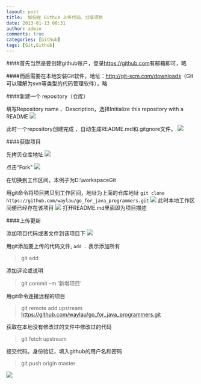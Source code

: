 ```yaml
---
layout: post
title:  如何在 Github 上传代码、分享项目
date: 2013-01-13 00:31
author: admin
comments: true
categories: [Github]
tags: [Git,Github]
---
```


####首先当然是要创建github账户，登录<https://github.com>有邮箱即可，略

####而后需要在本地安装Git软件，地址：<http://git-scm.com/downloads>（Git可以理解为svn等类型的代码管理软件），略

####新建一个 repository（仓库）

填写Repository name 、Description，选择Initialize this repository with a README
<img src="http://a.hiphotos.bdimg.com/album/s%3D550%3Bq%3D90%3Bc%3Dxiangce%2C100%2C100/sign=bb59dda8fadcd100c99cf82442b0362d/9e3df8dcd100baa14d8f301e4510b912c9fc2ef7.jpg?referer=c2399ba6ca95d1438361d0138aad&x=.jpg"/>


此时一个repository创建完成 ，自动生成README.md和.gitgnore文件。
<img src="http://f.hiphotos.bdimg.com/album/s%3D550%3Bq%3D90%3Bc%3Dxiangce%2C100%2C100/sign=87a6b046552c11dfdad1bf26531c13ed/f3d3572c11dfa9ec6f6c21b260d0f703908fc1d1.jpg?referer=b4709b6cd52a60590b07d52a2fcf&x=.jpg"/>


####获取项目

先拷贝仓库地址
<img src="http://d.hiphotos.bdimg.com/album/s%3D550%3Bq%3D90%3Bc%3Dxiangce%2C100%2C100/sign=0866a951b54543a9f11bfac92e2cfbbf/eac4b74543a9822674835c828882b9014b90ebd1.jpg?referer=c08b484460d9f2d3790610df55cf&x=.jpg"/>

点击“Fork”
<img src="http://g.hiphotos.bdimg.com/album/s%3D550%3Bq%3D90%3Bc%3Dxiangce%2C100%2C100/sign=4d628b7f17ce36d3a60483350ac84bba/c8ea15ce36d3d539a0d778663887e950342ab0a8.jpg?referer=aed9397956e736d10104b838f066&x=.jpg"/>

在切换到工作区间，本例子为D:\workspaceGit

用git命令将项目拷贝到工作区间，地址为上面的仓库地址 `git clone https://github.com/waylau/go_for_java_programmers.git`
<img src="http://c.hiphotos.bdimg.com/album/s%3D550%3Bq%3D90%3Bc%3Dxiangce%2C100%2C100/sign=e6b11ef536a85edffe8cfe26796f781e/5d6034a85edf8db191930bc10b23dd54574e74d1.jpg?referer=a25c9395b8a1cd115ca14610b4cf&x=.jpg"/>
此时本地工作区间便已经存在该项目
<img src="http://b.hiphotos.bdimg.com/album/s%3D550%3Bq%3D90%3Bc%3Dxiangce%2C100%2C100/sign=34b296bf2a34349b70066e80f9d164f3/d52a2834349b033b4a2a8b7f17ce36d3d439bdf0.jpg?referer=6d46cf8503e939010f15b90efbae&x=.jpg"/>
打开README.md里面即为项目描述

####上传更新

添加项目代码或者文件到该项目下
<img src="http://b.hiphotos.bdimg.com/album/s%3D550%3Bq%3D90%3Bc%3Dxiangce%2C100%2C100/sign=a81fe513cb177f3e1434fc0840f44afa/a686c9177f3e6709b0ea325a39c79f3df9dc55a8.jpg?referer=add0776fe4cd7b89b07b0eb39366&x=.jpg"/>

用git添加要上传的代码文件, `add .` 表示添加所有 
>git add

添加评论或说明 
>git commit –m ‘新增项目’ 

用git命令连接远程的项目 
>git remote add upstream https://github.com/waylau/go_for_java_programmers.git

获取在本地没有修改过的文件中修改过的代码 
>git fetch upstream

提交代码。身份验证，填入github的用户名和密码 
>git push origin master

<img src="http://f.hiphotos.bdimg.com/album/s%3D550%3Bq%3D90%3Bc%3Dxiangce%2C100%2C100/sign=a59f78bc2ff5e0feea1889046c5b4595/3b292df5e0fe9925e9b11ef536a85edf8cb171d1.jpg?referer=32898ba872cf3bc7b117f9dcbfcf&x=.jpg"/>
